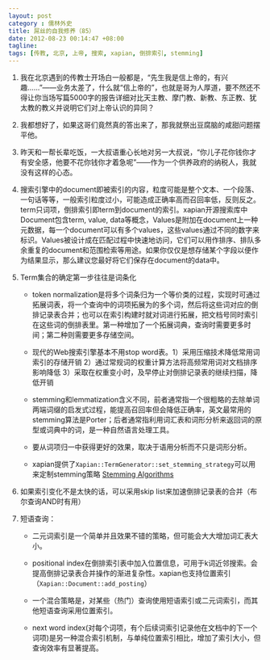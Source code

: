 ```yaml
---
layout: post
category : 儒林外史
title: 屌丝的自我修养（85）
date: 2012-08-23 00:14:47 +08:00
tagline:
tags: [传教, 北京, 上帝, 搜索, xapian, 倒排索引, stemming]
---
```



1. 我在北京遇到的传教士开场白一般都是，“先生我是信上帝的，有兴趣……”——业务太差了，什么就“信上帝的”，也就是哥为人厚道，要不然还不得让你当场写篇5000字的报告详细对比天主教、摩门教、新教、东正教、犹太教的教义并说明它们对上帝认识的异同？

2. 我都想好了，如果这哥们竟然真的答出来了，那我就祭出豆腐脑的咸甜问题摆平他。

3. 昨天和一帮长辈吃饭，一大叔语重心长地对另一大叔说，“你儿子花你钱你才有安全感，他要不花你钱你才着急呢”——作为一个供养政府的纳税人，我就没有这样的心态。

4. 搜索引擎中的document即被索引的内容，粒度可能是整个文本、一个段落、一句话等等，一般索引粒度过小，可能造成正确率高而召回率低，反则反之。term只词项，倒排索引即term到document的索引。xapian开源搜索库中Document包含term, value, data等概念，Values是附加在document上一种元数据，每一个document可以有多个values，这些values通过不同的数字来标识。Values被设计成在匹配过程中快速地访问，它们可以用作排序、排队多余重复的document和范围检索等用途。如果你仅仅是想存储某个字段以便作为结果显示，那么建议您最好将它们保存在document的data中。

5. Term集合的确定第一步往往是词条化

    * token normalization是将多个词条归为一个等价类的过程，实现时可通过拓展词表，将一个查询中的词项拓展为的多个词，然后将这些词对应的倒排记录表合并；也可以在索引构建时就对词进行拓展，把文档号同时索引在这些词的倒排表里。第一种增加了一个拓展词典，查询时需要更多时间；第二种则需要更多存储空间。

    * 现代的Web搜索引擎基本不用stop word表。1）采用压缩技术降低常用词索引的存储开销 2）通过常规词的权重计算方法将高频常用词对文档排序影响降低 3）采取在权重变小时，及早停止对倒排记录表的继续扫描，降低开销


    * stemming和lemmatization含义不同，前者通常指一个很粗略的去除单词两端词缀的启发式过程，能提高召回率但会降低正确率，英文最常用的stemming算法是Porter；后者通常指利用词汇表和词形分析来返回词的原型或词典中的词，是一种自然语言处理工具。

    * 要从词项归一中获得更好的效果，取决于语用分析而不只是词形分析。

    * xapian提供了`Xapian::TermGenerator::set_stemming_strategy`可以用来定制stemming策略 [Stemming Algorithms][1] 
 
6. 如果索引变化不是太快的话，可以采用skip list来加速倒排记录表的合并（布尔查询AND时有用）

7. 短语查询：

    * 二元词索引是一个简单并且效果不错的策略，但可能会大大增加词汇表大小。

    * positional index在倒排索引表中加入位置信息，可用于k词近邻搜索。会提高倒排记录表合并操作的渐进复杂性。xapian也支持位置索引（`Xapian::Document::add_posting`）

    * 一个混合策略是，对某些（热门）查询使用短语索引或二元词索引，而其他短语查询采用位置索引。

    * next word index(对每个词项，有个后续词索引记录他在文档中的下一个词项)是另一种混合索引机制，与单纯位置索引相比，增加了索引大小，但查询效率有显著提高。

[1]: http://xapian.org/docs/stemming.html "Stemming Algorithms"
